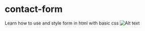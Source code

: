 # contact-form
Learn how to use and style form in html with basic css
![Alt text](https://metropolia.website/project/contact-form/contact-form.png "Optional title")
